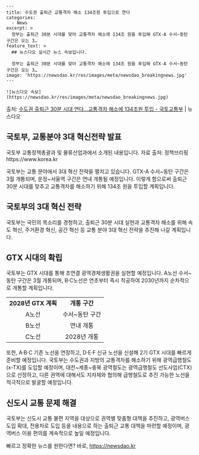     ---
    title: 수도권 출퇴근 교통격차 해소 134조원 투입으로 연다
    categories:
      - News
    excerpt: >
      정부는 출퇴근 30분 시대를 맞아 교통격차 해소에 134조 원을 투입해 GTX-A 수서~동탄 구간은 오는 3…
    feature_text: >
      ## 뉴스다오 실시간 뉴스 속보입니다.
    
      정부는 출퇴근 30분 시대를 맞아 교통격차 해소에 134조 원을 투입해 GTX-A 수서~동탄 구간은 오는 3…
    image: 'https://newsdao.kr/res/images/meta/newsdao_breakingnews.jpg'
    ---
    
    ![뉴스다오 속보](https://newsdao.kr/res/images/meta/newsdao_breakingnews.jpg)

<p>출처: <a href="https://newsdao.kr/3078" rel="dofollow">수도권 출퇴근 30분 시대 연다…교통격차 해소에 134조원 투입 - 국토교통부</a> | 뉴스다오</p>

<h2 data-ke-size="size26">국토부, 교통분야 3대 혁신전략 발표</h2>
<p data-ke-size="size16">국토부 교통정책총괄과 및 물류산업과에서 소개된 내용입니다. 자료 출처: 정책브리핑 https://www.korea.kr</p>

<p data-ke-size="size16">국토부는 교통 분야에서 3대 혁신 전략을 펼치고 있습니다. GTX-A 수서~동탄 구간은 3월 개통되며, 운정~서울역 구간은 연내 개통될 예정입니다. 이렇게 함으로써 출퇴근 30분 시대를 맞추고 교통격차를 해소하기 위해 134조 원을 투입할 계획입니다.</p>

<h2 data-ke-size="size26">국토부의 3대 혁신 전략</h2>
<p data-ke-size="size16">국토부는 국민의 목소리를 경청하고, 출퇴근 30분 시대 실현과 교통격차 해소를 위해 속도 혁신, 주거환경 혁신, 공간 혁신 등 교통 분야 3대 혁신 전략을 추진해 나갈 계획입니다.</p>

<h2 data-ke-size="size26">GTX 시대의 확립</h2>
<p data-ke-size="size16">국토부는 GTX 시대를 통해 초연결 광역경제생활권을 실현할 예정입니다. A노선 수서~동탄 구간은 3월 개통되며, B·C노선은 연초부터 즉시 착공하여 2030년까지 순차적으로 개통할 계획입니다.</p>

<table>
    <tr>
        <td style="text-align: center; height: 17px;"><b>2028년 GTX 계획</b></td>
        <td style="text-align: center; height: 17px;"><b>개통 구간</b></td>
    </tr>
    <tr>
        <td style="text-align: center; height: 17px;">A노선</td>
        <td style="text-align: center; height: 17px;">수서~동탄 구간</td>
    </tr>
    <tr>
        <td style="text-align: center; height: 17px;">B노선</td>
        <td style="text-align: center; height: 17px;">연내 개통</td>
    </tr>
    <tr>
        <td style="text-align: center; height: 17px;">C노선</td>
        <td style="text-align: center; height: 17px;">2028년 개통</td>
    </tr>
</table>

<p data-ke-size="size16">또한, A·B·C 기존 노선을 연장하고, D·E·F 신규 노선을 신설해 2기 GTX 시대를 빠르게 준비할 예정입니다. 국토부는 수도권과 지방의 교통격차를 해소하기 위해 광역급행철도(x-TX)를 도입할 예정이며, 대전~세종~충북 광역철도는 광역급행철도 선도사업(CTX)으로 선정하고, 다른 권역에 대해서도 지자체와 협의해 급행철도로 추진 가능한 노선을 적극적으로 발굴할 예정입니다.</p>

<h2 data-ke-size="size26">신도시 교통 문제 해결</h2>
<p data-ke-size="size16">국토부는 신도시 교통 불편 지역을 대상으로 권역별 맞춤형 대책을 추진하고, 광역버스 도입 확대, 전용차로 도입 등을 내용으로 하는 출퇴근 교통 대책을 마련할 예정이며, 광역버스 이용 편의를 계속적으로 높일 예정입니다.</p>
 

빠르고 정확한 뉴스를 원한다면? 바로, <a href="https://newsdao.kr" rel="dofollow">https://newsdao.kr</a>


    
